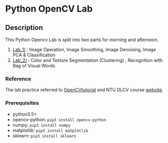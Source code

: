 ﻿# Python OpenCV Lab

## Description
This Python Opencv Lab is split into two parts for morning and afternoon.
1. [Lab_1/](./Lab_1) : Image Operation, Image Smoothing, Image Denoising, Image PCA & Classification
2. [Lab_2/](./Lab_2) : Color and Texture Segmentation (Clustering) , Recognition with Bag of Visual Words

### Reference
The lab practice referred to [OpenCVtutorial](http://opencv-python-tutroals.readthedocs.io/en/latest/index.html) and NTU DLCV course [website](http://vllab.ee.ntu.edu.tw/dlcv.html).

### Prerequisites
- python3.5+
- opencv-python:   ```pip3 install opencv-python ```
-  numpy: ``` pip3 install numpy ```
- matplotlib:  ``` pip3 install matplotlib ```
- sklearn:  ``` pip3 install sklearn ```
